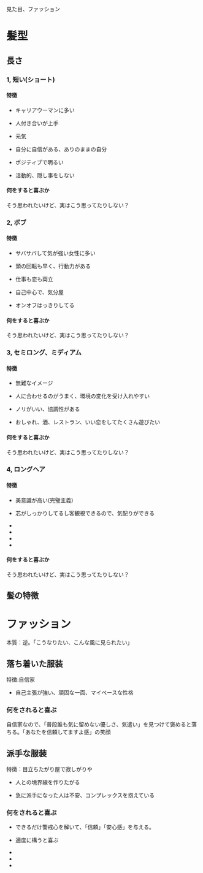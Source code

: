 見た目、ファッション

# 髪型
## 長さ
### 1, 短い(ショート)
#### 特徴
- キャリアウーマンに多い

- 人付き合いが上手

- 元気

- 自分に自信がある、ありのままの自分

- ポジティブで明るい

- 活動的、隠し事をしない

#### 何をすると喜ぶか

そう思われたいけど、実はこう思ってたりしない？

### 2, ボブ
#### 特徴
- サバサバして気が強い女性に多い

- 頭の回転も早く、行動力がある

- 仕事も恋も両立

- 自己中心で、気分屋

- オンオフはっきりしてる

#### 何をすると喜ぶか

そう思われたいけど、実はこう思ってたりしない？


### 3, セミロング、ミディアム
#### 特徴
- 無難なイメージ

- 人に合わせるのがうまく、環境の変化を受け入れやすい

- ノリがいい、協調性がある

- おしゃれ、酒、レストラン、いい恋をしてたくさん遊びたい

#### 何をすると喜ぶか

そう思われたいけど、実はこう思ってたりしない？

### 4, ロングヘア
#### 特徴
- 美意識が高い(完璧主義)

- 芯がしっかりしてるし客観視できるので、気配りができる

- 

- 

- 

- 

#### 何をすると喜ぶか

そう思われたいけど、実はこう思ってたりしない？

## 髪の特徴

# ファッション
本質：逆。「こうなりたい、こんな風に見られたい」
## 落ち着いた服装
特徴:自信家

- 自己主張が強い、頑固な一面、マイペースな性格

### 何をされると喜ぶ
自信家なので、「普段誰も気に留めない優しさ、気遣い」を見つけて褒めると落ちる。「あなたを信頼してますよ感」の笑顔

## 派手な服装
特徴：目立ちたがり屋で寂しがりや

- 人との境界線を作りたがる

- 急に派手になった人は不安、コンプレックスを抱えている

### 何をされると喜ぶ
- できるだけ警戒心を解いて、「信頼」「安心感」を与える。

- 適度に構うと喜ぶ



- 

- 

- 

